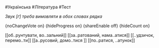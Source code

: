 #Українська #Література #Тест

*Звук [ґ] треба вимовляти в обох словах рядка*

{noChangeVote on}
{hideProgress on}
{shareEnable off}
{hideCount on}

[[об..рунтувати, во..зальний]]
[[за..ратований, нама..атися]]
[[..удзичок, перемо..ти]]
[[а..русовий, домо..тися ]]
[[по..ратися, ..атунок]]
